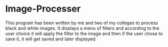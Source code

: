 # Image-Processer
This program has been written by me and two of my colleges to process black and white images. It displays a menu of filters and according to the user choice it will apply the filter to the image and then if the user chose to save it, it will get saved and later displayed. 
